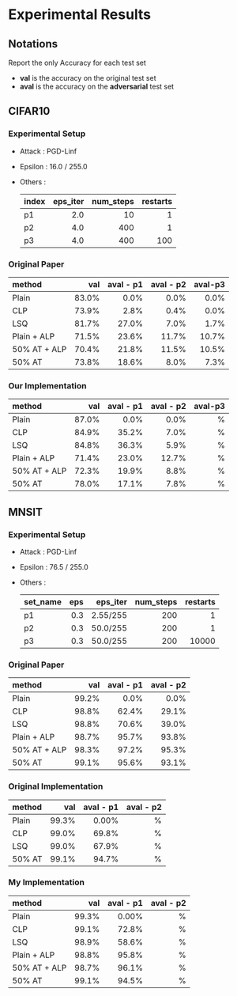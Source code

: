 # Experimental Results
## Notations
Report the only Accuracy for each test set
- **val** is the accuracy on the original test set
- **aval** is the accuracy on the **adversarial** test set

## CIFAR10

### Experimental Setup
- Attack : PGD-Linf
- Epsilon : 16.0 / 255.0
- Others :

    |index|eps_iter|num_steps|restarts|
    |:--|--:|--:|--:|
    |p1|2.0|10|1|
    |p2|4.0|400|1|
    |p3|4.0|400|100|

### Original Paper

|method|val|aval - p1|aval - p2|aval-p3|
|:--|--:|--:|--:|--:|
|Plain|83.0%|0.0%|0.0%|0.0%|
|CLP|73.9%|2.8%|0.4%|0.0%|
|LSQ|81.7%|27.0%|7.0%|1.7%|
|Plain + ALP|71.5%|23.6%|11.7%|10.7%|
|50% AT + ALP|70.4%|21.8%|11.5%|10.5%|
|50% AT|73.8%|18.6%|8.0%|7.3%|


### Our Implementation

|method|val|aval - p1|aval - p2|aval-p3|
|:--|--:|--:|--:|--:|
|Plain|87.0%|0.0%|0.0%|%|
|CLP|84.9%|35.2%|7.0%|%|
|LSQ|84.8%|36.3%|5.9%|%|
|Plain + ALP|71.4%|23.0%|12.7%|%|
|50% AT + ALP|72.3%|19.9%|8.8%|%|
|50% AT|78.0%|17.1%|7.8%|%|


## MNSIT

### Experimental Setup
- Attack : PGD-Linf
- Epsilon : 76.5 / 255.0
- Others :

    |set_name|eps|eps_iter|num_steps|restarts|
    |:--|--:|--:|--:|--:|
    |p1|0.3|2.55/255|200|1|
    |p2|0.3|50.0/255|200|1|
    |p3|0.3|50.0/255|200|10000|


### Original Paper

|method|val|aval - p1|aval - p2|
|:--|--:|--:|--:|
|Plain|99.2%|0.0%|0.0%|
|CLP|98.8%|62.4%|29.1%|
|LSQ|98.8%|70.6%|39.0%|
|Plain + ALP|98.7%|95.7%|93.8%|
|50% AT + ALP|98.3%|97.2%|95.3%|
|50% AT|99.1%|95.6%|93.1%|


### Original Implementation

|method|val|aval - p1|aval - p2|
|:--|--:|--:|--:|
|Plain|99.3%|0.00%|%|
|CLP|99.0%|69.8%|%|
|LSQ|99.0%|67.9%|%| |Plain + ALP|98.7%|95.7%|%| |50% AT + ALP|98.6%|95.8%|%|
|50% AT|99.1%|94.7%|%|


### My Implementation

|method|val|aval - p1|aval - p2|
|:--|--:|--:|--:|
|Plain|99.3%|0.00%|%|
|CLP|99.1%|72.8%|%|
|LSQ|98.9%|58.6%|%|
|Plain + ALP|98.8%|95.8%|%|
|50% AT + ALP|98.7%|96.1%|%|
|50% AT|99.1%|94.5%|%|
